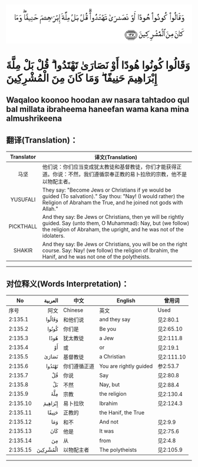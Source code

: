 ![002:135](images/002_135.gif)

#   وَقَالُوا كُونُوا هُودًا أَوْ نَصَارَىٰ تَهْتَدُوا ۗ قُلْ بَلْ مِلَّةَ إِبْرَاهِيمَ حَنِيفًا ۖ وَمَا كَانَ مِنَ الْمُشْرِكِينَ 

## Waqaloo koonoo hoodan aw nasara tahtadoo qul bal millata ibraheema haneefan wama kana mina almushrikeena

## 翻译(Translation)：

| Translator | 译文(Translation)                                            |
| :--------: | ------------------------------------------------------------ |
|    马坚    | 他们说：你们应当变成犹太教徒和基督教徒，你们才能获得正道。你说：不然，我们遵循崇奉正教的易卜拉欣的宗教，他不是以物配主者。 |
|  YUSUFALI  | They say: "Become Jews or Christians if ye would be guided (To salvation)." Say thou: "Nay! (I would rather) the Religion of Abraham the True, and he joined not gods with Allah." |
| PICKTHALL  | And they say: Be Jews or Christians, then ye will be rightly guided. Say (unto them, O Muhammad): Nay, but (we follow) the religion of Abraham, the upright, and he was not of the idolaters. |
|   SHAKIR   | And they say: Be Jews or Christians, you will be on the right course. Say: Nay! (we follow) the religion of Ibrahim, the Hanif, and he was not one of the polytheists. |

---

## 对位释义(Words Interpretation)：

| No       |  العربية | 中文         | English                | 曾用词     |
| -------- | -------: | ------------ | ---------------------- | ---------- |
| 序号     |     阿文 | Chinese      | 英文                   | Used       |
| 2:135.1  |   وَقَالُوا | 和他们说     | and they say           | 见2:80.1   |
| 2:135.2  |    كُونُوا | 你们是       | Be you                 | 见2:65.10  |
| 2:135.3  |     هُودًا | 犹太教徒     | a Jew                  | 见2:111.8  |
| 2:135.4  |       أَوْ | 或           | or                     | 见2:19.1   |
| 2:135.5  |    نَصَارَىٰ | 基督教徒     | a Christian            | 见2:111.10 |
| 2:135.6  |   تَهْتَدُوا | 你们遵循正道 | You are rightly guided | 参2:53.7   |
| 2:135.7  |       قُلْ | 你说         | Say                    | 见2:80.8   |
| 2:135.8  |       بَلْ | 不然         | Nay, but               | 见2:88.4   |
| 2:135.9  |      مِلَّةَ | 宗教         | the religion           | 见2:130.4  |
| 2:135.10 |  إِبْرَاهِيمَ | 易卜拉欣     | Ibrahim                | 见2:124.3  |
| 2:135.11 |    حَنِيفًا | 正教的       | the Hanif, the True    |            |
| 2:135.12 |      وَمَا | 和不         | And not                | 见2:9.9    |
| 2:135.13 |      كَانَ | 他是         | It was                 | 见2:75.6   |
| 2:135.14 |       مِنَ | 从           | from                   | 见2:4.8    |
| 2:135.15 | الْمُشْرِكِينَ | 以物配主者   | The polytheists        | 见2:105.9  |

---
